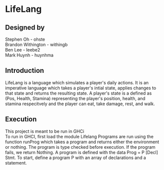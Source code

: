 # LifeLang
## Designed by
Stephen Oh - ohste  
Brandon Withington - withingb  
Ben Lee - leebe2  
Mark Huynh - huynhma  

## Introduction
LifeLang is a language which simulates a player's daily actions. It is an imperative language which takes a player's intial state, applies changes to that state and returns the resulting state. A player's state is a defined as (Pos, Health, Stamina) representing the player's position, health, and stamina respecitvely and the player can eat, take damage, rest, and walk. 

## Execution
This project is meant to be run in GHCi  
To run in GHCI, first load the module Lifelang
Programs are run using the function runProg which takes a program and returns either the environment or nothing. The program is type checked before execution. If the program fails, we return Nothing.
A program is defined with the data Prog = P [Decl] Stmt. To start, define a program P with an array of declarations and a statement. 
